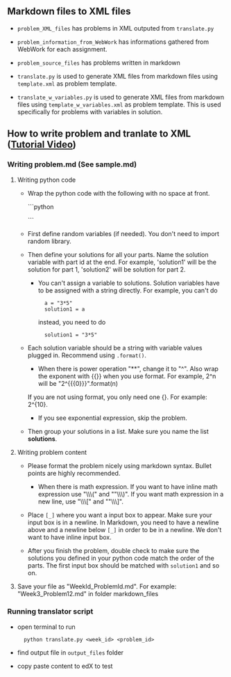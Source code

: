 ## Markdown files to XML files

* ```problem_XML_files``` has problems in XML outputed from ```translate.py```

* ```problem_information_from_WebWork``` has informations gathered from WebWork for each assignment.

* ```problem_source_files``` has problems written in markdown

* ```translate.py``` is used to generate XML files from markdown files using ```template.xml``` as problem template.

* ```translate_w_variables.py``` is used to generate XML files from markdown files using ```template_w_variables.xml``` as problem template. This is used specifically for problems with variables in solution.


## How to write problem and tranlate to XML ([Tutorial Video](https://www.youtube.com/watch?v=5IE5V39dE4E))

### Writing problem.md (See sample.md)
1. Writing python code
	* Wrap the python code with the following with no space at front.

		\`\`\`python

		\`\`\`

	* First define random variables (if needed). You don't need to import random library.

	* Then define your solutions for all your parts. Name the solution variable with part id at the end. For example, 'solution1' will be the solution for part 1, 'solution2' will be solution for part 2.

		* You can't assign a variable to solutions. Solution variables have to be assigned with a string directly. For example, you can't do

				a = "3*5"
				solution1 = a

			instead, you need to do

				solution1 = "3*5"

	* Each solution variable should be a string with variable values plugged in. Recommend using ```.format()```.

		* When there is power operation "\*\*", change it to "^". Also wrap the exponent with {{}} when you use format. For example, 2^n will be "2^{{{0}}}".format(n)

		If you are not using format, you only need one {}. For example: 2^{10}.

		* If you see exponential expression, skip the problem.

	* Then group your solutions in a list. Make sure you name the list **solutions**.

2. Writing problem content
	* Please format the problem nicely using markdown syntax. Bullet points are highly recommended.

		* When there is math expression. If you want to have inline math expression use "\\\\\\\(" and ""\\\\\\\)". If you want math expression in a new line, use "\\\\\\\[" and ""\\\\\\\]".

	* Place ```[_]``` where you want a input box to appear. Make sure your input box is in a newline. In Markdown, you need to have a newline above and a newline below ```[_]``` in order to be in a newline. We don't want to have inline input box.

	* After you finish the problem, double check to make sure the solutions you defined in your python code match the order of the parts. The first input box should be matched with ```solution1``` and so on.

3. Save your file as "WeekId_ProblemId.md". For example: "Week3_Problem12.md" in folder markdown_files


### Running translator script
* open terminal to run

		python translate.py <week_id> <problem_id>

* find output file in ```output_files``` folder

* copy paste content to edX to test
